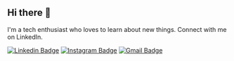 ## Hi there 👋


I'm a tech enthusiast who loves to learn about new things. Connect with me on LinkedIn.


[![Linkedin Badge](https://img.shields.io/badge/-LinkedIn-blue?style=flat-square&logo=Linkedin&logoColor=white&link=https://www.linkedin.com/in/jayrajroshan/)](https://www.linkedin.com/in/jayrajroshan/)
[![Instagram Badge](https://img.shields.io/badge/-Instagram-e4405f?style=flat-square&logo=Instagram&logoColor=white&link=https://www.instagram.com/roshanjayraj/)](https://www.instagram.com/roshanjayraj/)
[![Gmail Badge](https://img.shields.io/badge/-Gmail-d14836?style=flat-square&logo=Gmail&logoColor=white&link=mail@jayrajroshan1@gmail.com)](mailto:mail@jayrajroshan1@gmail.com)

<!--
**ChowdhuryJoy108/ChowdhuryJoy108** is a ✨ _special_ ✨ repository because its `README.md` (this file) appears on your GitHub profile.

Here are some ideas to get you started:

- 🔭 I’m currently working on ...
- 🌱 I’m currently learning ...
- 👯 I’m looking to collaborate on ...
- 🤔 I’m looking for help with ...
- 💬 Ask me about ...
- 📫 How to reach me: ...
- 😄 Pronouns: ...
- ⚡ Fun fact: ...
-->
